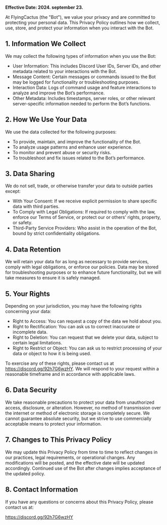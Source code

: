 **Effective Date: 2024. september 23.**

At FlyingCactus (the "Bot"), we value your privacy and are committed to protecting your personal data. This Privacy Policy outlines how we collect, use, store, and protect your information when you interact with the Bot.

## 1. Information We Collect
We may collect the following types of information when you use the Bot:

- User Information: This includes Discord User IDs, Server IDs, and other metadata related to your interactions with the Bot.
- Message Content: Certain messages or commands issued to the Bot may be logged for functionality or troubleshooting purposes.
- Interaction Data: Logs of command usage and feature interactions to analyze and improve the Bot’s performance.
- Other Metadata: Includes timestamps, server roles, or other relevant server-specific information needed to perform the Bot’s functions.

## 2. How We Use Your Data
We use the data collected for the following purposes:

- To provide, maintain, and improve the functionality of the Bot.
- To analyze usage patterns and enhance user experience.
- To monitor and prevent abuse or security risks.
- To troubleshoot and fix issues related to the Bot’s performance.

## 3. Data Sharing
We do not sell, trade, or otherwise transfer your data to outside parties except:

- With Your Consent: If we receive explicit permission to share specific data with third parties.
- To Comply with Legal Obligations: If required to comply with the law, enforce our Terms of Service, or protect our or others' rights, property, or safety.
- Third-Party Service Providers: Who assist in the operation of the Bot, bound by strict confidentiality obligations.

## 4. Data Retention
We will retain your data for as long as necessary to provide services, comply with legal obligations, or enforce our policies. Data may be stored for troubleshooting purposes or to enhance future functionality, but we will take measures to ensure it is safely managed.

## 5. Your Rights
Depending on your jurisdiction, you may have the following rights concerning your data:

- Right to Access: You can request a copy of the data we hold about you.
- Right to Rectification: You can ask us to correct inaccurate or incomplete data.
- Right to Deletion: You can request that we delete your data, subject to certain legal limitations.
- Right to Restrict or Object: You can ask us to restrict processing of your data or object to how it is being used.

To exercise any of these rights, please contact us at https://discord.gg/92h7G6wzHY. We will respond to your request within a reasonable timeframe and in accordance with applicable laws.

## 6. Data Security
We take reasonable precautions to protect your data from unauthorized access, disclosure, or alteration. However, no method of transmission over the internet or method of electronic storage is completely secure. We cannot guarantee absolute security, but we strive to use commercially acceptable means to protect your information.

## 7. Changes to This Privacy Policy
We may update this Privacy Policy from time to time to reflect changes in our practices, legal requirements, or operational changes. Any modifications will be posted, and the effective date will be updated accordingly. Continued use of the Bot after changes implies acceptance of the updated policy.

## 8. Contact Information
If you have any questions or concerns about this Privacy Policy, please contact us at:

https://discord.gg/92h7G6wzHY
